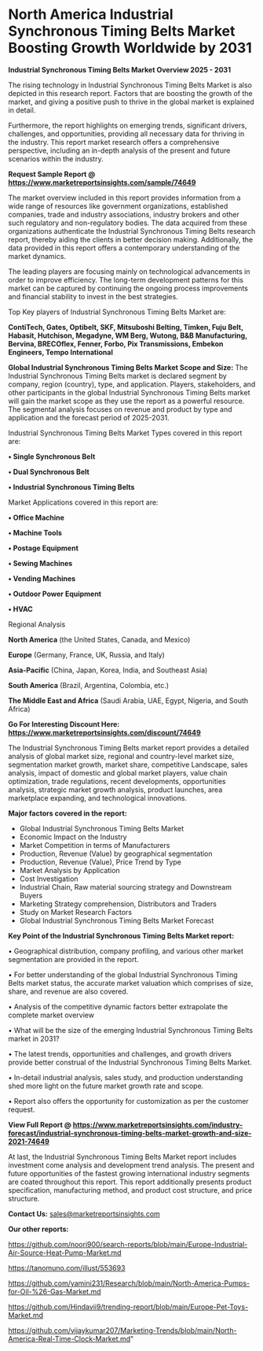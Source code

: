 # North America Industrial Synchronous Timing Belts Market Boosting Growth Worldwide by 2031

<Strong> Industrial Synchronous Timing Belts Market Overview 2025 - 2031</strong>

The rising technology in Industrial Synchronous Timing Belts Market is also depicted in this research report. Factors that are boosting the growth of the market, and giving a positive push to thrive in the global market is explained in detail.

Furthermore, the report highlights on emerging trends, significant drivers, challenges, and opportunities, providing all necessary data for thriving in the industry. This report market research offers a comprehensive perspective, including an in-depth analysis of the present and future scenarios within the industry.

<strong>Request Sample Report @ <a href=https://www.marketreportsinsights.com/sample/74649>https://www.marketreportsinsights.com/sample/74649</a></strong>

The market overview included in this report provides information from a wide range of resources like government organizations, established companies, trade and industry associations, industry brokers and other such regulatory and non-regulatory bodies. The data acquired from these organizations authenticate the Industrial Synchronous Timing Belts research report, thereby aiding the clients in better decision making. Additionally, the data provided in this report offers a contemporary understanding of the market dynamics.

The leading players are focusing mainly on technological advancements in order to improve efficiency. The long-term development patterns for this market can be captured by continuing the ongoing process improvements and financial stability to invest in the best strategies.

Top Key players of Industrial Synchronous Timing Belts Market are:

<strong>ContiTech, Gates, Optibelt, SKF, Mitsuboshi Belting, Timken, Fuju Belt, Habasit, Hutchison, Megadyne, WM Berg, Wutong, B&B Manufacturing, Bervina, BRECOflex, Fenner, Forbo, Pix Transmissions, Embekon Engineers, Tempo International</strong>

<strong><b>Global Industrial Synchronous Timing Belts Market Scope and Size:</b></strong>
The Industrial Synchronous Timing Belts market is declared segment by company, region (country), type, and application. Players, stakeholders, and other participants in the global Industrial Synchronous Timing Belts market will gain the market scope as they use the report as a powerful resource. The segmental analysis focuses on revenue and product by type and application and the forecast period of 2025-2031.

Industrial Synchronous Timing Belts Market Types covered in this report are:

<strong>• Single Synchronous Belt

• Dual Synchronous Belt

• Industrial Synchronous Timing Belts</strong>

Market Applications covered in this report are:

<strong>• Office Machine

• Machine Tools

• Postage Equipment

• Sewing Machines

• Vending Machines

• Outdoor Power Equipment

• HVAC</strong> 

Regional Analysis

<strong>North America</strong> (the United States, Canada, and Mexico)

<strong>Europe</strong> (Germany, France, UK, Russia, and Italy)

<strong>Asia-Pacific</strong> (China, Japan, Korea, India, and Southeast Asia)

<strong>South America</strong> (Brazil, Argentina, Colombia, etc.)

<strong>The Middle East and Africa</strong> (Saudi Arabia, UAE, Egypt, Nigeria, and South Africa)

<strong>Go For Interesting Discount Here: <a href=https://www.marketreportsinsights.com/discount/74649>https://www.marketreportsinsights.com/discount/74649</a></strong>

The Industrial Synchronous Timing Belts market report provides a detailed analysis of global market size, regional and country-level market size, segmentation market growth, market share, competitive Landscape, sales analysis, impact of domestic and global market players, value chain optimization, trade regulations, recent developments, opportunities analysis, strategic market growth analysis, product launches, area marketplace expanding, and technological innovations.

<strong><b>Major factors covered in the report:</b></strong>
<ul>
  <li>Global Industrial Synchronous Timing Belts Market </li>
  <li>Economic Impact on the Industry</li>
  <li>Market Competition in terms of Manufacturers</li>
  <li>Production, Revenue (Value) by geographical segmentation</li>
  <li>Production, Revenue (Value), Price Trend by Type</li>
  <li>Market Analysis by Application</li>
  <li>Cost Investigation</li>
  <li>Industrial Chain, Raw material sourcing strategy and Downstream Buyers</li>
  <li>Marketing Strategy comprehension, Distributors and Traders</li>
  <li>Study on Market Research Factors</li>
  <li>Global Industrial Synchronous Timing Belts Market Forecast</li>
</ul>

<strong><b>Key Point of the Industrial Synchronous Timing Belts Market report:</b></strong>

• Geographical distribution, company profiling, and various other market segmentation are provided in the report.

• For better understanding of the global Industrial Synchronous Timing Belts market status, the accurate market valuation which comprises of size, share, and revenue are also covered.

• Analysis of the competitive dynamic factors better extrapolate the complete market overview

• What will be the size of the emerging Industrial Synchronous Timing Belts market in 2031?

• The latest trends, opportunities and challenges, and growth drivers provide better construal of the Industrial Synchronous Timing Belts Market.

• In-detail industrial analysis, sales study, and production understanding shed more light on the future market growth rate and scope.

• Report also offers the opportunity for customization as per the customer request.

<strong><b>View Full Report @ <a href=https://www.marketreportsinsights.com/industry-forecast/industrial-synchronous-timing-belts-market-growth-and-size-2021-74649>https://www.marketreportsinsights.com/industry-forecast/industrial-synchronous-timing-belts-market-growth-and-size-2021-74649</a></b></strong>


At last, the Industrial Synchronous Timing Belts Market report includes investment come analysis and development trend analysis. The present and future opportunities of the fastest growing international industry segments are coated throughout this report. This report additionally presents product specification, manufacturing method, and product cost structure, and price structure.

<strong>Contact Us:</strong>
sales@marketreportsinsights.com

<strong>Our other reports:</strong>

<a href=https://github.com/noori900/search-reports/blob/main/Europe-Industrial-Air-Source-Heat-Pump-Market.md>https://github.com/noori900/search-reports/blob/main/Europe-Industrial-Air-Source-Heat-Pump-Market.md</a>

<a href=https://tanomuno.com/illust/553693>https://tanomuno.com/illust/553693</a>

<a href=https://github.com/yamini231/Research/blob/main/North-America-Pumps-for-Oil-%26-Gas-Market.md>https://github.com/yamini231/Research/blob/main/North-America-Pumps-for-Oil-%26-Gas-Market.md</a>

<a href=https://github.com/Hindavii9/trending-report/blob/main/Europe-Pet-Toys-Market.md>https://github.com/Hindavii9/trending-report/blob/main/Europe-Pet-Toys-Market.md</a>

<a href=https://github.com/vijaykumar207/Marketing-Trends/blob/main/North-America-Real-Time-Clock-Market.md>https://github.com/vijaykumar207/Marketing-Trends/blob/main/North-America-Real-Time-Clock-Market.md</a>"
